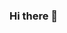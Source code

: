 ### Hi there 👋

<!--
**Warrieuse/Warrieuse** is a ✨ _special_ ✨ repository because its `README.md` (this file) appears on your GitHub profile.
[Cover](https://github.com/NicolasBrondin/NicolasBrondin/blob/master/img/pissenlit.jpg)
Here are some ideas to get you started:

- 🔭 I’m currently working on ...
- 🌱 I’m currently learning ...
- 👯 I’m looking to collaborate on ...
- 🤔 I’m looking for help with ...
- 💬 Ask me about ...
- 📫 How to reach me: ...
- 😄 Pronouns: ...
- ⚡ Fun fact: ...
-->
